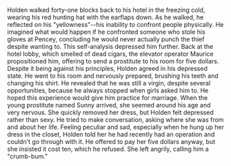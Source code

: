 Holden walked forty-one blocks back to his hotel in the freezing cold, wearing his red hunting hat with the earflaps down. As he walked, he reflected on his "yellowness"--his inability to confront people physically. He imagined what would happen if he confronted someone who stole his gloves at Pencey, concluding he would never actually punch the thief despite wanting to. This self-analysis depressed him further. Back at the hotel lobby, which smelled of dead cigars, the elevator operator Maurice propositioned him, offering to send a prostitute to his room for five dollars. Despite it being against his principles, Holden agreed in his depressed state. He went to his room and nervously prepared, brushing his teeth and changing his shirt. He revealed that he was still a virgin, despite several opportunities, because he always stopped when girls asked him to. He hoped this experience would give him practice for marriage. When the young prostitute named Sunny arrived, she seemed around his age and very nervous. She quickly removed her dress, but Holden felt depressed rather than sexy. He tried to make conversation, asking where she was from and about her life. Feeling peculiar and sad, especially when he hung up her dress in the closet, Holden told her he had recently had an operation and couldn't go through with it. He offered to pay her five dollars anyway, but she insisted it cost ten, which he refused. She left angrily, calling him a "crumb-bum."
